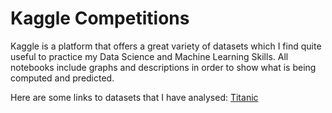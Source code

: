 # Kaggle Competitions
Kaggle is a platform that offers a great variety of datasets which I find quite useful to practice my Data Science and Machine Learning Skills. All notebooks include graphs and descriptions in order to show what is being computed and predicted.

Here are some links to datasets that I have analysed:
[Titanic](Code/TitanicPassengersSurvivedOrDied.ipynb)
